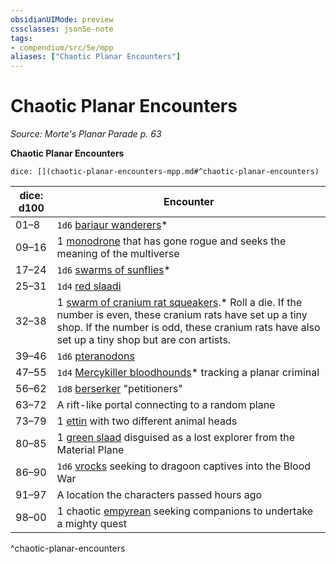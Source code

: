 ```yaml
---
obsidianUIMode: preview
cssclasses: json5e-note
tags:
- compendium/src/5e/mpp
aliases: ["Chaotic Planar Encounters"]
---
```

# Chaotic Planar Encounters
*Source: Morte's Planar Parade p. 63* 

**Chaotic Planar Encounters**

`dice: [](chaotic-planar-encounters-mpp.md#^chaotic-planar-encounters)`

| dice: d100 | Encounter |
|------------|-----------|
| 01–8 | `1d6` [bariaur wanderers](Mechanics/bestiary/celestial/bariaur-wanderer-mpp.md)* |
| 09–16 | 1 [monodrone](Mechanics/bestiary/construct/monodrone.md) that has gone rogue and seeks the meaning of the multiverse |
| 17–24 | `1d6` [swarms of sunflies](Mechanics/bestiary/celestial/swarm-of-sunflies-mpp.md)* |
| 25–31 | `1d4` [red slaadi](Mechanics/bestiary/aberration/red-slaad.md) |
| 32–38 | 1 [swarm of cranium rat squeakers](Mechanics/bestiary/aberration/cranium-rat-squeaker-swarm-mpp.md).* Roll a die. If the number is even, these cranium rats have set up a tiny shop. If the number is odd, these cranium rats have also set up a tiny shop but are con artists. |
| 39–46 | `1d6` [pteranodons](Mechanics/bestiary/beast/pteranodon.md) |
| 47–55 | `1d4` [Mercykiller bloodhounds](Mechanics/bestiary/humanoid/mercykiller-bloodhound-mpp.md)* tracking a planar criminal |
| 56–62 | `1d8` [berserker](Mechanics/bestiary/humanoid/berserker.md) "petitioners" |
| 63–72 | A rift-like portal connecting to a random plane |
| 73–79 | 1 [ettin](Mechanics/bestiary/giant/ettin.md) with two different animal heads |
| 80–85 | 1 [green slaad](Mechanics/bestiary/aberration/green-slaad.md) disguised as a lost explorer from the Material Plane |
| 86–90 | `1d6` [vrocks](Mechanics/bestiary/fiend/vrock.md) seeking to dragoon captives into the Blood War |
| 91–97 | A location the characters passed hours ago |
| 98–00 | 1 chaotic [empyrean](Mechanics/bestiary/celestial/empyrean.md) seeking companions to undertake a mighty quest |
^chaotic-planar-encounters